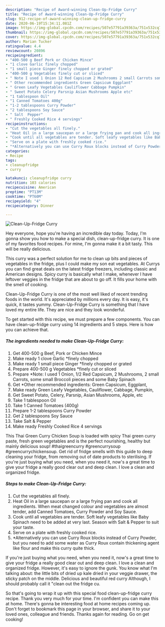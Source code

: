 ```yaml
---
description: "Recipe of Award-winning Clean-Up-Fridge Curry"
title: "Recipe of Award-winning Clean-Up-Fridge Curry"
slug: 912-recipe-of-award-winning-clean-up-fridge-curry
date: 2020-06-19T15:34:11.081Z
image: https://img-global.cpcdn.com/recipes/507e57791a39363a/751x532cq70/clean-up-fridge-curry-recipe-main-photo.jpg
thumbnail: https://img-global.cpcdn.com/recipes/507e57791a39363a/751x532cq70/clean-up-fridge-curry-recipe-main-photo.jpg
cover: https://img-global.cpcdn.com/recipes/507e57791a39363a/751x532cq70/clean-up-fridge-curry-recipe-main-photo.jpg
author: Marian Tucker
ratingvalue: 4.4
reviewcount: 20896
recipeingredient:
- "400-500 g Beef Pork or Chicken Mince"
- "1 clove Garlic finely chopped"
- "1 small piece Ginger finely chopped or grated"
- "400-500 g Vegetables finely cut or sliced"
- " Note I used 1 Onion 12 Red Capsicum 2 Mushrooms 2 small Carrots some small Broccoli pieces and some Baby Spinach"
- " Other recommended ingredients Green Capsicum Eggplant"
- " Green Leafy Vegetables Cauliflower Cabbage Pumpkin"
- " Sweet Potato Celery Parsnip Asian Mushrooms Apple etc"
- "1 tablespoon Oil"
- "1 Canned Tomatoes 400g"
- "1-2 tablespoons Curry Powder"
- "2 tablespoons Soy Sauce"
- " Salt  Pepper"
- " Freshly Cooked Rice 4 servings"
recipeinstructions:
- "Cut the vegetables all finely."
- "Heat Oil in a large saucepan or a large frying pan and cook all ingredients. When meat changed colour and vegetables are almost tender, add Canned Tomatoes, Curry Powder and Soy Sauce."
- "Cook until all vegetables are tender. Soft leafy vegetables like Baby Spinach need to be added at very last. Season with Salt &amp; Pepper to suit your taste."
- "Serve on a plate with freshly cooked rice."
- "*Alternatively you can use Curry Roux blocks instead of Curry Powder, but you need to add some water as Curry Roux contain thickening agent like flour and make this curry quite thick."
categories:
- Recipe
tags:
- cleanupfridge
- curry

katakunci: cleanupfridge curry 
nutrition: 103 calories
recipecuisine: American
preptime: "PT13M"
cooktime: "PT60M"
recipeyield: "4"
recipecategory: Dinner

---
```



![Clean-Up-Fridge Curry](https://img-global.cpcdn.com/recipes/507e57791a39363a/751x532cq70/clean-up-fridge-curry-recipe-main-photo.jpg)

Hey everyone, hope you're having an incredible day today. Today, I'm gonna show you how to make a special dish, clean-up-fridge curry. It is one of my favorites food recipes. For mine, I'm gonna make it a bit tasty. This will be really delicious.

This curry was a perfect solution for me to clean up bits and pieces of vegetables in the fridge, plus I could make my son eat vegetables. At Currys you can find great deals on the latest fridge freezers, including classic and American designs. Spicy curry is basically what I make, whenever I have leftover veggies in the fridge that are about to go off. It fills your home with the smell of cooking.

Clean-Up-Fridge Curry is one of the most well liked of recent trending foods in the world. It's appreciated by millions every day. It is easy, it's quick, it tastes yummy. Clean-Up-Fridge Curry is something that I have loved my entire life. They are nice and they look wonderful.


To get started with this recipe, we must prepare a few components. You can have clean-up-fridge curry using 14 ingredients and 5 steps. Here is how you can achieve that.

<!--inarticleads1-->

##### The ingredients needed to make Clean-Up-Fridge Curry:

1. Get 400-500 g Beef, Pork or Chicken Mince
1. Make ready 1 clove Garlic *finely chopped
1. Make ready 1 small piece Ginger *finely chopped or grated
1. Prepare 400-500 g Vegetables *finely cut or sliced
1. Prepare  *Note: I used 1 Onion, 1/2 Red Capsicum, 2 Mushrooms, 2 small Carrots, some small Broccoli pieces and some Baby Spinach
1. Get  *Other recommended ingredients: Green Capsicum, Eggplant,
1. Make ready  Green Leafy Vegetables, Cauliflower, Cabbage, Pumpkin,
1. Get  Sweet Potato, Celery, Parsnip, Asian Mushrooms, Apple, etc
1. Take 1 tablespoon Oil
1. Take 1 Canned Tomatoes (400g)
1. Prepare 1-2 tablespoons Curry Powder
1. Get 2 tablespoons Soy Sauce
1. Take  Salt &amp; Pepper
1. Make ready  Freshly Cooked Rice 4 servings


This Thai Green Curry Chicken Soup is loaded with spicy Thai green curry paste, fresh green vegetables and is the perfect nourishing, healthy but mainly delicious soup! #thaigreencurry #greencurrysoup #greencurrychickensoup. Get rid of fridge smells with this guide to deep cleaning your fridge, from removing out of date products to sterilising. If you&#39;re just buying what you need, when you need it, now&#39;s a great time to give your fridge a really good clear out and deep clean. I love a clean and organized fridge. 

<!--inarticleads2-->

##### Steps to make Clean-Up-Fridge Curry:

1. Cut the vegetables all finely.
1. Heat Oil in a large saucepan or a large frying pan and cook all ingredients. When meat changed colour and vegetables are almost tender, add Canned Tomatoes, Curry Powder and Soy Sauce.
1. Cook until all vegetables are tender. Soft leafy vegetables like Baby Spinach need to be added at very last. Season with Salt &amp; Pepper to suit your taste.
1. Serve on a plate with freshly cooked rice.
1. *Alternatively you can use Curry Roux blocks instead of Curry Powder, but you need to add some water as Curry Roux contain thickening agent like flour and make this curry quite thick.


If you&#39;re just buying what you need, when you need it, now&#39;s a great time to give your fridge a really good clear out and deep clean. I love a clean and organized fridge. However, it&#39;s easy to ignore the gunk. You know what I&#39;m talking about: the little bits of dried up kale dried in your veggie drawer, the sticky patch on the middle. Delicious and beautiful red curry Although, I should probably call it &#34;clean out the fridge cu. 

So that's going to wrap it up with this special food clean-up-fridge curry recipe. Thank you very much for your time. I'm confident you can make this at home. There's gonna be interesting food at home recipes coming up. Don't forget to bookmark this page in your browser, and share it to your loved ones, colleague and friends. Thanks again for reading. Go on get cooking!
